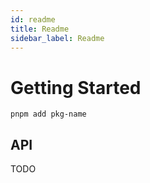 ```yaml
---
id: readme
title: Readme
sidebar_label: Readme
---
```


# Getting Started

```
pnpm add pkg-name
```

## API

TODO
